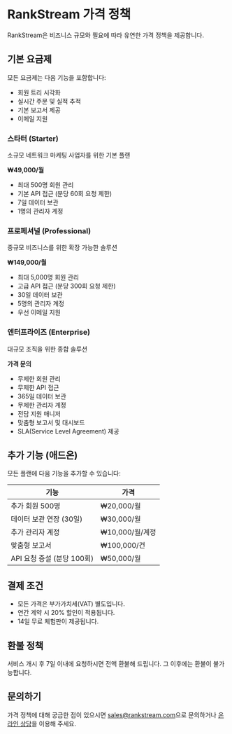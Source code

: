 # RankStream 가격 정책

RankStream은 비즈니스 규모와 필요에 따라 유연한 가격 정책을 제공합니다.

## 기본 요금제

모든 요금제는 다음 기능을 포함합니다:

- 회원 트리 시각화
- 실시간 주문 및 실적 추적
- 기본 보고서 제공
- 이메일 지원

### 스타터 (Starter)

소규모 네트워크 마케팅 사업자를 위한 기본 플랜

**₩49,000/월**

- 최대 500명 회원 관리
- 기본 API 접근 (분당 60회 요청 제한)
- 7일 데이터 보관
- 1명의 관리자 계정

### 프로페셔널 (Professional)

중규모 비즈니스를 위한 확장 가능한 솔루션

**₩149,000/월**

- 최대 5,000명 회원 관리
- 고급 API 접근 (분당 300회 요청 제한)
- 30일 데이터 보관
- 5명의 관리자 계정
- 우선 이메일 지원

### 엔터프라이즈 (Enterprise)

대규모 조직을 위한 종합 솔루션

**가격 문의**

- 무제한 회원 관리
- 무제한 API 접근
- 365일 데이터 보관
- 무제한 관리자 계정
- 전담 지원 매니저
- 맞춤형 보고서 및 대시보드
- SLA(Service Level Agreement) 제공

## 추가 기능 (애드온)

모든 플랜에 다음 기능을 추가할 수 있습니다:

| 기능                  | 가격           |
|---------------------|--------------|
| 추가 회원 500명          | ₩20,000/월    |
| 데이터 보관 연장 (30일)     | ₩30,000/월    |
| 추가 관리자 계정           | ₩10,000/월/계정 |
| 맞춤형 보고서             | ₩100,000/건   |
| API 요청 증설 (분당 100회) | ₩50,000/월    |

## 결제 조건

- 모든 가격은 부가가치세(VAT) 별도입니다.
- 연간 계약 시 20% 할인이 적용됩니다.
- 14일 무료 체험판이 제공됩니다.

## 환불 정책

서비스 개시 후 7일 이내에 요청하시면 전액 환불해 드립니다. 그 이후에는 환불이 불가능합니다.

## 문의하기

가격 정책에 대해 궁금한 점이 있으시면 [sales@rankstream.com](mailto:sales@rankstream.com)으로
문의하거나 [온라인 상담](https://rankstream.com/contact)을 이용해 주세요. 
